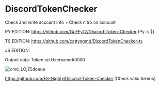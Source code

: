# DiscordTokenChecker
Check and write account info + Check nitro on account

PY EDITION: https://github.com/GuFFy12/Discord-Token-Checker (Py is 🤢)

TS EDITION: https://github.com/cattyngmd/DiscordTokenChecker-ts

JS EDITION:

Output data: Token.rat Username#0000

![cmd_LOjZ5doeua](https://cdn.discordapp.com/attachments/839478667779637279/854002675355484200/unknown.png)

https://github.com/ES-Nighty/Discord-Token-Checker (Check valid tokens)

